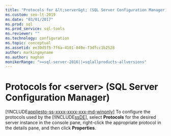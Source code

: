 ```yaml
---
title: "Protocols for &lt;server&gt; (SQL Server Configuration Manager)"
ms.custom: seo-lt-2019
ms.date: "03/01/2017"
ms.prod: sql
ms.prod_service: sql-tools
ms.reviewer: ""
ms.technology: configuration
ms.topic: conceptual
ms.assetid: ee30d5f5-7f6a-4101-849e-73dfcc1b2528
author: markingmyname
ms.author: maghan
monikerRange: ">=sql-server-2016||=sqlallproducts-allversions"
---
```

# Protocols for &lt;server&gt; (SQL Server Configuration Manager)
[!INCLUDE[appliesto-ss-xxxx-xxxx-xxx-md-winonly](../../includes/appliesto-ss-xxxx-xxxx-xxx-md-winonly.md)]
  To configure the protocols used by the [!INCLUDE[ssDE](../../includes/ssde-md.md)], select **Protocols** for the desired server instance in the console pane, right-click the appropriate protocol in the details pane, and then click **Properties**.  
  
  

